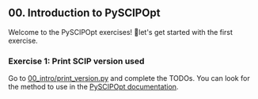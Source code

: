 ## 00. Introduction to PySCIPOpt

Welcome to the PySCIPOpt exercises! 🚀let's get started with the first exercise. 

### Exercise 1: Print SCIP version used
Go to [00_intro/print_version.py](00_intro/print_version.py) and complete the TODOs.
You can look for the method to use in the [PySCIPOpt documentation](https://pyscipopt.readthedocs.io).


